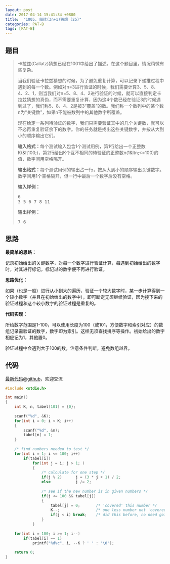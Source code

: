 ```yaml
---
layout: post
date: 2017-04-14 15:41:34 +0800
title:  "1005. 继续(3n+1)猜想 (25)"
categories: PAT-B
tags: [PAT-B]
---
```


## 题目

> <div id="problemContent">
> <p>卡拉兹(Callatz)猜想已经在1001中给出了描述。在这个题目里，情况稍微有些复杂。</p>
> <p>当我们验证卡拉兹猜想的时候，为了避免重复计算，可以记录下递推过程中遇到的每一个数。例如对n=3进行验证的时候，我们需要计算3、5、8、4、2、1，则当我们对n=5、8、4、2进行验证的时候，就可以直接判定卡拉兹猜想的真伪，而不需要重复计算，因为这4个数已经在验证3的时候遇到过了，我们称5、8、4、2是被3“覆盖”的数。我们称一个数列中的某个数n为“关键数”，如果n不能被数列中的其他数字所覆盖。</p>
> <p>现在给定一系列待验证的数字，我们只需要验证其中的几个关键数，就可以不必再重复验证余下的数字。你的任务就是找出这些关键数字，并按从大到小的顺序输出它们。</p>
> <p><b>输入格式：</b>每个测试输入包含1个测试用例，第1行给出一个正整数K(&amp;lt100;)，第2行给出K个互不相同的待验证的正整数n(1&amp;ltn;&lt;=100)的值，数字间用空格隔开。</p>
> <p><b>输出格式：</b>每个测试用例的输出占一行，按从大到小的顺序输出关键数字。数字间用1个空格隔开，但一行中最后一个数字后没有空格。</p>
> <b>输入样例：</b><pre>
> 6
> 3 5 6 7 8 11
> </pre>
> <b>输出样例：</b><pre>
> 7 6
> </pre>
> </div>

## 思路

**最简单的思路：**

记录初始给出的关键数字，对每一个数字进行验证计算，每遇到初始给出的数字时，对其进行标记。标记过的数字便不再进行验证。

**思路优化：**

如果（也是一般）进行从小到大的遍历，验证一个较大数字时，某一步计算得到一个较小数字（并且在初始给出的数字中），即可断定无须继续验证，因为接下来的验证过程和这个较小数字的验证过程是重复的。

**代码实现：**

所给数字范围是1-100，可以使用长度为100（或101，方便数字和索引对应）的数组记录需验证的数字，数字即为索引。这样无须查找排序等操作。初始给出的数字相应记为1，其他置0。

验证过程中会遇到大于100的数，注意条件判断，避免数组越界。


## 代码

[最新代码@github](https://github.com/OliverLew/PAT/blob/master/PATBasic/1005.c)，欢迎交流
```c
#include <stdio.h>

int main()
{
    int K, n, tabel[101] = {0};
    
    scanf("%d", &K);
    for(int i = 0; i < K; i++)
    {
        scanf("%d", &n);
        tabel[n] = 1;
    }
    
    /* find numbers needed to test */
    for(int i = 1; i <= 100; i++) 
        if(tabel[i])
            for(int j = i; j > 1; )
            {
                /* calculate for one step */
                if(j % 2)      j = (3 * j + 1) / 2;
                else           j /= 2;
                
                /* see if the new number is in given numbers */
                if(j <= 100 && tabel[j])
                {
                    tabel[j] = 0;       /* 'covered' this number */
                    K--;                /* one less number not 'covered' */
                    if(j < i) break;    /* did this before, no need going on */
                }
            }
    
    for(int i = 100; i >= 1; i--) 
        if(tabel[i] == 1)
            printf("%d%c", i, --K ? ' ' : '\0');
    
    return 0;
}

```